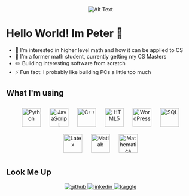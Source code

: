 <div align="center">
  <img src="https://media.giphy.com/media/Nx0rz3jtxtEre/giphy.gif" alt="Alt Text">
</div>

# Hello World! Im Peter 👋


- 👀 I’m interested in higher level math and how it can be applied to CS
- 🌱 I’m a former math student, currently getting my CS Masters
- ✏️ Building interesting software from scratch
- ⚡ Fun fact: I probably like building PCs a little too much



## What I'm using

<div align="center">
  <img style="margin: 10px" src="https://img.shields.io/badge/-Python-000000?style=flat&logo=python&logoColor=#3776AB" alt="Python" height="50">
  <img style="margin: 10px" src="https://img.shields.io/badge/-JavaScript-000000?style=flat&logo=javascript&logoColor=#F7DF1E" alt="JavaScript" height="50">
  <img style="margin: 10px" src="https://img.shields.io/badge/-C++-000000?style=flat&logo=c%2B%2B&logoColor=#00599C" alt="C++" height="50">
  <img style="margin: 10px" src="https://img.shields.io/badge/-HTML5-000000?style=flat&logo=html5&logoColor=#E34F26" alt="HTML5" height="50">
  <img style="margin: 10px" src="https://img.shields.io/badge/-WordPress-000000?style=flat&logo=wordpress&logoColor=#21759B" alt="WordPress" height="50">
  <img style="margin: 10px" src="https://img.shields.io/badge/-SQL-000000?style=flat&logo=postgresql&logoColor=#336791" alt="SQL" height="50">
  <img style="margin: 10px" src="https://img.shields.io/badge/-Latex-000000?style=flat&logo=latex&logoColor=#008080" alt="Latex" height="50">
  <img style="margin: 10px" src="https://img.shields.io/badge/-Matlab-000000?style=flat&logo=matlab&logoColor=#0076A8" alt="Matlab" height="50">
  <img style="margin: 10px" src="https://img.shields.io/badge/-Mathematica-000000?style=flat&logo=wolfram&logoColor=#DD1100" alt="Mathematica" height="50">
</div>


## Look Me Up
<div align="center">
<a href="https://github.com/pbig6285" target="_blank">
<img src=https://img.shields.io/badge/github-%2324292e.svg?&style=for-the-badge&logo=github&logoColor=white alt=github style="margin-bottom: 5px;" />
</a>
<a href="https://www.linkedin.com/in/peter-bigica-6205b4232/" target="_blank">
<img src=https://img.shields.io/badge/linkedin-%231E77B5.svg?&style=for-the-badge&logo=linkedin&logoColor=white alt=linkedin style="margin-bottom: 5px;" />
</a>
<a href="https://www.kaggle.com/peterbigica" target="_blank">
<img src=https://img.shields.io/badge/kaggle-%2320BEFF.svg?&style=for-the-badge&logo=kaggle&logoColor=white alt=kaggle style="margin-bottom: 5px;" />
</a>
</div>
<!---
pbig6285/pbig6285 is a ✨ special ✨ repository because its `README.md` (this file) appears on your GitHub profile.
You can click the Preview link to take a look at your changes.
--->



